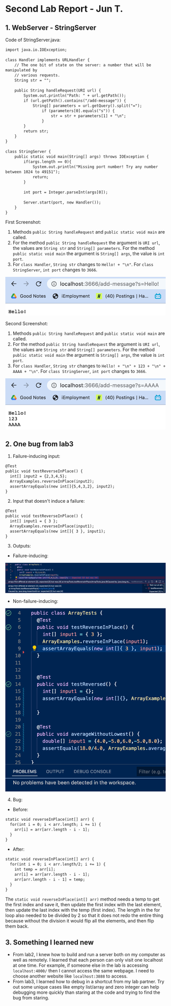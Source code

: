 # Second Lab Report - Jun T.
## 1. WebServer - StringServer
Code of StringServer.java:
```
import java.io.IOException;

class Handler implements URLHandler {
    // The one bit of state on the server: a number that will be manipulated by
    // various requests.
    String str = "";

    public String handleRequest(URI url) {
        System.out.println("Path: " + url.getPath());
        if (url.getPath().contains("/add-message")) {
            String[] parameters = url.getQuery().split("=");
                if (parameters[0].equals("s")) {
                    str = str + parameters[1] + "\n";
                }
        }
        return str;
    }
}

class StringServer {
    public static void main(String[] args) throws IOException {
        if(args.length == 0){
            System.out.println("Missing port number! Try any number between 1024 to 49151");
            return;
        }

        int port = Integer.parseInt(args[0]);

        Server.start(port, new Handler());
    }
}
```

First Screenshot:
1. Methods `public String handleRequest` and `public static void main` are called.
2. For the method `public String handleRequest` the argument is `URI url`, the values are `String str` and `String[] parameters`. For the method `public static void main` the argument is `String[] args`, the value is `int port`.
3. For `class Handler`, `String str` changes to `Hello! + "\n"`. For `class StringServer`, `int port` changes to `3666`. 

![Image](FirstScreenshot.png)

Second Screenshot:
1. Methods `public String handleRequest` and `public static void main` are called.
2. For the method `public String handleRequest` the argument is `URI url`, the values are `String str` and `String[] parameters`. For the method `public static void main` the argument is `String[] args`, the value is `int port`.
3. For `class Handler`, `String str` changes to `Hello! + "\n" + 123 + "\n" + AAAA + "\n"`. For `class StringServer`, `int port` changes to `3666`. 

![Image](SecondScreenshot.png)

## 2. One bug from lab3
1. Failure-inducing input:
```
@Test 
public void testReverseInPlace() {
  int[] input2 = {2,3,4,5};
  ArrayExamples.reverseInPlace(input2);
  assertArrayEquals(new int[]{5,4,3,2}, input2);
}
```

2. Input that doesn't induce a failure:
```
@Test 
public void testReverseInPlace() {
  int[] input1 = { 3 };
  ArrayExamples.reverseInPlace(input1);
  assertArrayEquals(new int[]{ 3 }, input1);
}
```

3. Outputs:
  * Failure-inducing:
  
  ![Image](FailureInput.png)
  
  * Non-failure-inducing:
  
  ![Image](Nonfailure.png)
  
4. Bug:
  * Before:
```
static void reverseInPlace(int[] arr) {
  for(int i = 0; i < arr.length; i += 1) {
    arr[i] = arr[arr.length - i - 1];
  }
}
```
  * After:
```
static void reverseInPlace(int[] arr) {
  for(int i = 0; i < arr.length/2; i += 1) {
    int temp = arr[i];
    arr[i] = arr[arr.length - i - 1];
    arr[arr.length - i - 1] = temp;
  }
}
```
The `static void reverseInPlace(int[] arr)` method needs a temp to get the first index and save it, then update the first index with the last element, then update the last index with the temp (first index). The length in the for loop also needed to be divided by 2 so that it does not redo the entire thing because without the division it would flip all the elements, and then flip them back. 

## 3. Something I learned new
* From lab2, I knew how to build and run a server both on my computer as well as remotely. I learned that each person can only visit one localhost at one time. For example, if someone else in the lab is accessing `localhost:4000/` then I cannot access the same webpage. I need to choose another website like `localhost:3888` to access.
* From lab3, I learned how to debug in a shortcut from my lab partner. Try out some unique cases like empty list/array and zero integer can help debugging more quickly than staring at the code and trying to find the bug from staring.
